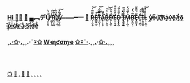 ### [Hi 👋](https://youtu.be/I6FmwBPDT-w)[🐻](https://youtu.be/zCBNwGHPZ2M) [🦆](https://youtu.be/pcLBtRMiyxA) ▄︻デŲ̸̱͓͈̖̈́́͗̚ ̶̫͇̩̜͈̓̇̇̽͠[R̴̡͖̝̼̪̾̅͗͘̕](https://bit.ly/3z2tjcq) ̸͚͓͔̲̜́̈́̈̈͛A̸̡͖̹̱̮̓͆̓̚͠═══━一 [🐑](https://youtu.be/JgFgnXtF9Cc) [R̶͎͙̼̠̥̀͌̿͑͝](https://youtu.be/eizNjXL-Iv0?t=51)[E̸͇̻̣̲̦̓̕̕͠͝](https://youtu.be/PerFdIrDBBQ)[T̵͉̯͙̩͕̏̿͊̈́͝](https://youtu.be/VA4e0NqyYMw)[A̶̢͕͎͓̗̔̃̈͘̚](https://youtu.be/m7bSYG0qL3Y)[R̶̢̦͍̫͙͋͗̍͝͝](https://youtu.be/NOCw4MoQ3xc)D̵̛͍̹̖͚̩͆́̊̒É̴̼͙͍͉̰͒͋̐͋D̵̡̥̥͙̬͗̐̎͐̈́ ̶̢̛̗̤̙̰̈̄̆̔I̶͎̱̗̗͚͒͗̈̋̿Ḿ̷̧̞̟̪͔̒̋̈́̒B̴̛͖̖̪̹̘̿́̓́E̶̡̳̱͙̩̋̈́̿̄̃C̵̛͍͔̼̪͎̈́̒͠͝I̶͓̭̼̱̱̾́̅̔̀L̵͎͎̦͚͔̇͒̈́̔͝   [y̸̮̓](https://youtu.be/2m1drlOZSDw)o̶̜̿u̸̟͝ ̸̰̔h̸̬͂a̴̙̾v̴͍̇[ë̴̢](https://youtu.be/6T_Rj47nm0Q) ̸̠̂[t̷͙̔](https://youtu.be/rgmMpowE6ZY)[õ̴̜](https://youtu.be/qHAKqVvGj3w) ̴̠̄[p̷̹͋](https://youtu.be/FQ8rGyF80aI)[i̵̪̾](https://youtu.be/gVZJb9aPd5s)[c̸̲͐](https://youtu.be/2LaiBsm4DVI)k̴̥̓ ̸̆͜a̴̮̔ ̷̪̓ś̶̼ḯ̵̧d̶̤́[ḛ̷͋](https://youtu.be/27EF723ZDmI)

### ¸[.](https://youtu.be/Cq4qfdOlVvY)[·](https://youtu.be/YpsyAMCoA6A)[✩](https://youtu.be/3ccNnTAGgBQ)·[.](https://youtu.be/nNpvWBuTfrc)¸[¸](https://youtu.be/kfFuckTgnc4).·¯[⍣](https://youtu.be/KyDLwAZWe6s)[✩](https://youtu.be/g4XiKChyK7A) [W](https://youtu.be/3zANlYlJQqQ)[ҽ](https://youtu.be/HbBmZPb2spk)[ʅ](https://youtu.be/uFQhn8RW0Nk)[ƈ](https://youtu.be/E7kYSvF8D-w)[σ](https://youtu.be/GcMXQZ69lSI)[ɱ](https://youtu.be/7yLBNRyGvG8)[ҽ](https://youtu.be/OshNahVo9-c) [✩](https://youtu.be/L5foZIKuEWQ)[⍣](https://youtu.be/KLODGhEyLvk)[¯](https://youtu.be/65xLByzT1l0)[·](https://youtu.be/pDo18tfPITA).[¸](https://youtu.be/wNEFjB1LQWw)¸[.](https://youtu.be/4iQKs21U_6o)·[✩](https://youtu.be/BVLvQcO7JGk)[·](https://youtu.be/w8HdOHrc3OQ)[.](https://youtu.be/atMdf0rhbpI)[¸](https://youtu.be/wJnG8bAiDs8)[¸](https://youtu.be/q_qgVn-Op7Q)[¸](https://youtu.be/RBJj_UwkSyc)

<br><br><br>
[📺](https://youtu.be/bTpt5JH4TWs) [🐑](https://youtu.be/ZVPolwmpOUo) [.](https://youtu.be/t3j_lyTrtG0) [🦠](https://youtu.be/-6Wu0Q7x5D0) [🦠](https://youtu.be/QQPOdklAU3c) [.](https://youtu.be/I2BC4lKWTOQ) [.](https://youtu.be/q9B770cqcqA) [.](https://youtu.be/9MYeViUYbOY) [.](https://youtu.be/LWbqZiygH-U)
